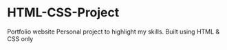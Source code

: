 # HTML-CSS-Project
Portfolio website
Personal project to highlight my skills.
Built using HTML & CSS only
